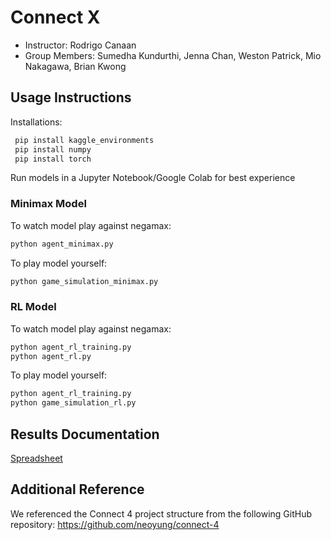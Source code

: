 # Connect X
- Instructor: Rodrigo Canaan
- Group Members: Sumedha Kundurthi, Jenna Chan, Weston Patrick, Mio Nakagawa, Brian Kwong

## Usage Instructions
Installations:
 ```bash
  pip install kaggle_environments
  pip install numpy
  pip install torch
  ```
  
Run models in a Jupyter Notebook/Google Colab for best experience

### Minimax Model

To watch model play against negamax:
```bash
python agent_minimax.py
```
To play model yourself:
```bash
python game_simulation_minimax.py
```
### RL Model
To watch model play against negamax:
```bash
python agent_rl_training.py
python agent_rl.py
```
To play model yourself:
```bash
python agent_rl_training.py
python game_simulation_rl.py
```


## Results Documentation

[Spreadsheet](https://docs.google.com/spreadsheets/d/1r8QV21kNcNr8rWLxhyOT9muzSCDaUxhJbKrxZgYf7gs/edit?usp=sharing)

## Additional Reference
We referenced the Connect 4 project structure from the following GitHub repository:
https://github.com/neoyung/connect-4